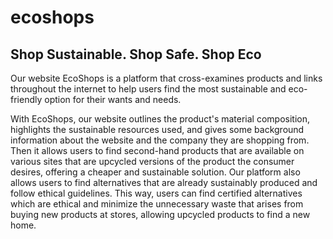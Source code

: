 # ecoshops
## Shop Sustainable. Shop Safe. Shop Eco

Our website EcoShops is a platform that cross-examines products and links throughout the internet to help users find the most sustainable and eco-friendly option for their wants and needs.

With EcoShops, our website outlines the product's material composition, highlights the sustainable resources used, and gives some background information about the website and the company they are shopping from. Then it allows users to find second-hand products that are available on various sites that are upcycled versions of the product the consumer desires, offering a cheaper and sustainable solution. Our platform also allows users to find alternatives that are already sustainably produced and follow ethical guidelines. This way, users can find certified alternatives which are ethical and minimize the unnecessary waste that arises from buying new products at stores, allowing upcycled products to find a new home.

